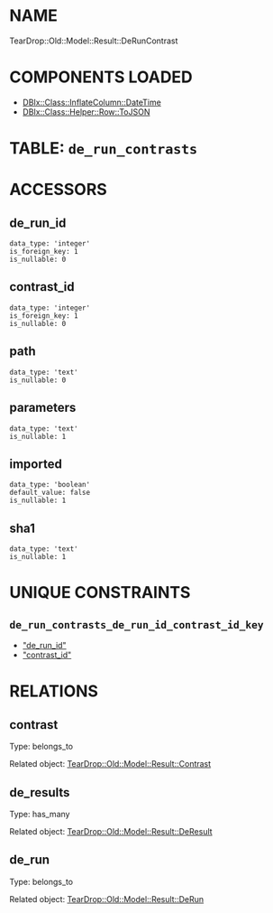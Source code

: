 # NAME

TearDrop::Old::Model::Result::DeRunContrast

# COMPONENTS LOADED

- [DBIx::Class::InflateColumn::DateTime](https://metacpan.org/pod/DBIx::Class::InflateColumn::DateTime)
- [DBIx::Class::Helper::Row::ToJSON](https://metacpan.org/pod/DBIx::Class::Helper::Row::ToJSON)

# TABLE: `de_run_contrasts`

# ACCESSORS

## de\_run\_id

    data_type: 'integer'
    is_foreign_key: 1
    is_nullable: 0

## contrast\_id

    data_type: 'integer'
    is_foreign_key: 1
    is_nullable: 0

## path

    data_type: 'text'
    is_nullable: 0

## parameters

    data_type: 'text'
    is_nullable: 1

## imported

    data_type: 'boolean'
    default_value: false
    is_nullable: 1

## sha1

    data_type: 'text'
    is_nullable: 1

# UNIQUE CONSTRAINTS

## `de_run_contrasts_de_run_id_contrast_id_key`

- ["de\_run\_id"](#de_run_id)
- ["contrast\_id"](#contrast_id)

# RELATIONS

## contrast

Type: belongs\_to

Related object: [TearDrop::Old::Model::Result::Contrast](https://github.com/h3kker/tearDrop/blob/master/doc/pod/TearDrop/Old/Model/Result/Contrast.md)

## de\_results

Type: has\_many

Related object: [TearDrop::Old::Model::Result::DeResult](https://github.com/h3kker/tearDrop/blob/master/doc/pod/TearDrop/Old/Model/Result/DeResult.md)

## de\_run

Type: belongs\_to

Related object: [TearDrop::Old::Model::Result::DeRun](https://github.com/h3kker/tearDrop/blob/master/doc/pod/TearDrop/Old/Model/Result/DeRun.md)

